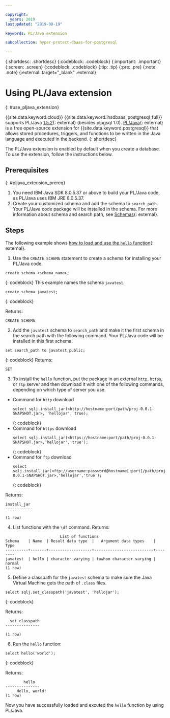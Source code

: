 ```yaml
---

copyright:
  years: 2019
lastupdated: "2019-08-19"

keywords: PL/Java extension

subcollection: hyper-protect-dbaas-for-postgresql

---
```


{:shortdesc: .shortdesc}
{:codeblock: .codeblock}
{:important: .important}
{:screen: .screen}
{:codeblock: .codeblock}
{:tip: .tip}
{:pre: .pre}
{:note: .note}
{:external: target="_blank" .external}

# Using PL/Java extension
{: #use_pljava_extension}

{{site.data.keyword.cloud}} {{site.data.keyword.ihsdbaas_postgresql_full}} supports PL/Java [1.5.2](https://github.com/tada/pljava/releases){: external} (besides plpgsql 1.0). [PL/Java](https://tada.github.io/pljava/){: external} is a free open-source extension for {{site.data.keyword.postgresql}} that allows stored procedures, triggers, and functions to be written in the Java language and executed in the backend.
{: shortdesc}

The PL/Java extension is enabled by default when you create a database. To use the extension, follow the instructions below.

## Prerequisites
{: #pljava_extension_prereq}

1. You need IBM Java SDK 8.0.5.37 or above to build your PL/Java code, as PL/Java uses IBM JRE 8.0.5.37.
2. Create your customized schema and add the schema to `search_path`. Your PL/Java code package will be installed in the schema. For more information about schema and search path, see [Schemas](https://www.postgresql.org/docs/10/ddl-schemas.html){: external}.

## Steps
The following example shows [how to load and use the `hello` function](https://tada.github.io/pljava/use/hello.html){: external}.

1. Use the `CREATE SCHEMA` statement to create a schema for installing your PL/Java code.
  ```
  create schema <schema_name>;
  ```
  {: codeblock}
  This example names the schema `javatest`.
  ```
  create schema javatest;
  ```
  {: codeblock}

  Returns:
  ```
  CREATE SCHEMA
  ```

2. Add the `javatest` schema to `search_path` and make it the first schema in the search path with the following command. Your PL/Java code will be installed in this first schema.
  ```
  set search_path to javatest,public;
  ```
  {: codeblock}
  Returns:
  ```
  SET
  ```

3. To install the `hello` function, put the package in an external `http`, `https`, or `ftp` server and then download it with one of the following commands, depending on which type of server you use.
  - Command for `http` download
    ```
    select sqlj.install_jar(<http://hostname:port/path/proj-0.0.1-SNAPSHOT.jar>, 'hellojar', true);
    ```
    {: codeblock}
  - Command for `https` download
    ```
    select sqlj.install_jar(<https://hostname:port/path/proj-0.0.1-SNAPSHOT.jar>,'hellojar','true');
    ```
    {: codeblock}
  - Command for `ftp` download
    ```
    select sqlj.install_jar(<ftp://username:password@hostname[:port]/path/proj-0.0.1-SNAPSHOT.jar>,'hellojar','true');
    ```
    {: codeblock}
  
  Returns:
  ```
  install_jar
  ------------

  (1 row)
  ```

4.	List functions with the `\df` command.
  Returns:
  ```
                          List of functions
  Schema    | Name  | Result data type  |   Argument data types    |  Type  
  ----------+-------+-------------------+--------------------------+--------
  javatest  | hello | character varying | towhom character varying | normal
  (1 row)
  ```

5. Define a classpath for the `javatest` schema to make sure the Java Virtual Machine gets the path of `.class` files.
  ```
  select sqlj.set_classpath('javatest', 'hellojar');
  ```
  {: codeblock}
 
  Returns:
  ```
    set_classpath
  ---------------

  (1 row)
  ```

6.	Run the `hello` function:
  ```
  select hello('world');
  ```
  {: codeblock}
  
  Returns:
  ```
          hello
  ---------------
       Hello, world!
  (1 row)
  ```

Now you have successfully loaded and excuted the `hello` function by using PL/Java.
